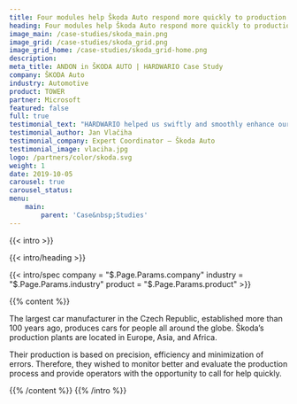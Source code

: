 ```yaml
---
title: Four modules help Škoda Auto respond more quickly to production problems
heading: Four modules help Škoda Auto respond more quickly to production problems
image_main: /case-studies/skoda_main.png
image_grid: /case-studies/skoda_grid.png
image_grid_home: /case-studies/skoda_grid-home.png
description:
meta_title: ANDON in ŠKODA AUTO | HARDWARIO Case Study
company: ŠKODA Auto
industry: Automotive
product: TOWER
partner: Microsoft
featured: false
full: true
testimonial_text: "HARDWARIO helped us swiftly and smoothly enhance our production process. Their solution monitors production lines' current state and quickly checks whether any operator needs help."
testimonial_author: Jan Vlačiha
testimonial_company: Expert Coordinator – Škoda Auto
testimonial_image: vlaciha.jpg
logo: /partners/color/skoda.svg
weight: 1
date: 2019-10-05
carousel: true
carousel_status: 
menu:
    main:
        parent: 'Case&nbsp;Studies'
---
```


{{< intro >}}

{{< intro/heading >}}

{{< intro/spec company = "$.Page.Params.company" industry = "$.Page.Params.industry" product = "$.Page.Params.product" >}}

{{% content %}}

The largest car manufacturer in the Czech Republic, established more than 100 years ago, produces cars for people all around the globe. Škoda’s production plants are located in Europe, Asia, and Africa.

Their production is based on precision, efficiency and minimization of errors. Therefore, they wished to monitor better and evaluate the production process and provide operators with the opportunity to call for help quickly.

{{% /content %}}
{{% /intro %}}
